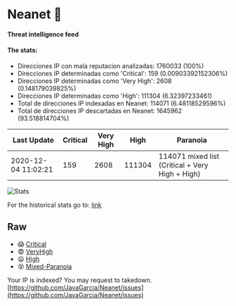 # Neanet :hocho:
#### Threat intelligence feed
#### The stats:

- Direcciones IP con mala reputacion analizadas: 1760033 (100%)
- Direcciones IP determinadas como 'Critical':  159 (0.00903392152306%)
- Direcciones IP determinadas como 'Very High':  2608 (0.148179039825%)
- Direcciones IP determinadas como 'High':  111304 (6.32397233461)
- Total de direcciones IP indexadas en Neanet:  114071 (6.48118529596%)
- Total de direcciones IP descartadas en Neanet:  1645962 (93.518814704%)

| Last Update | Critical | Very High | High | Paranoia |
| --- | --- | --- | --- | --- |
| 2020-12-04 11:02:21 | 159 | 2608 | 111304 | 114071 mixed list (Critical + Very High + High)|

![Stats](https://docs.google.com/spreadsheets/d/e/2PACX-1vSnaNMIXVabIpDJjufMlzH7poXnshF3mgd8Is1g9ytUEzVsP5my4Trn8f-xkoLLQ38xpL3HtmUexLo6/pubchart?oid=501124687&format=image)

For the historical stats go to: [link](/stats.csv)
## Raw
- :scream: [Critical](https://raw.githubusercontent.com/JavaGarcia/Neanet/master/blacklists/neanet_critical.txt)
- :fearful: [VeryHigh](https://raw.githubusercontent.com/JavaGarcia/Neanet/master/blacklists/neanet_veryHigh.txtt)
- :frowning: [High](https://raw.githubusercontent.com/JavaGarcia/Neanet/master/blacklists/neanet_high.txt)
- :dizzy_face: [Mixed-Paranoia](https://raw.githubusercontent.com/JavaGarcia/Neanet/master/blacklists/neanet_all.txt)


Your IP is indexed? You may request to takedown. [https://github.com/JavaGarcia/Neanet/issues](https://github.com/JavaGarcia/Neanet/issues)



















































































































































































































































































































































































































































































































































































































































































































































































































































































































































































































































































































































































































































































































































































































































































































































































































































































































































































































































































































































































































































































































































































































































































































































































































































































































































































































































